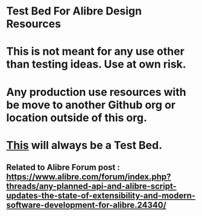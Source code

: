 # Test Bed For Alibre Design Resources
# This is not meant for any use other than testing ideas. Use at own risk.

# Any production use resources with be move to another Github org or location outside of this org.

# [This](https://github.com/Test-Bed-For-Alibre-Design-Resources)  will always be a Test Bed.

## Related to Alibre Forum post : https://www.alibre.com/forum/index.php?threads/any-planned-api-and-alibre-script-updates-the-state-of-extensibility-and-modern-software-development-for-alibre.24340/


